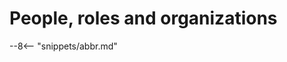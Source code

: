 <!-- SPDX-License-Identifier: CC-BY-4.0 -->
<!-- Copyright Contributors to the ODPi Egeria project 2020. -->

# People, roles and organizations

--8<-- "snippets/abbr.md"